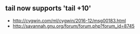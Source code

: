 
tail now supports 'tail +10'
----------------------------
- http://cygwin.com/ml/cygwin/2016-12/msg00183.html
- http://savannah.gnu.org/forum/forum.php?forum_id=8745
